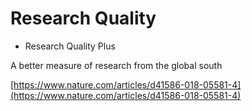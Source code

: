 # Research Quality

* Research Quality Plus

A better measure of research from the global south

[https://www.nature.com/articles/d41586-018-05581-4](https://www.nature.com/articles/d41586-018-05581-4)


